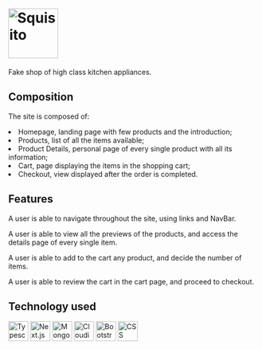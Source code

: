 <h1><img title="Squisito" src="https://res.cloudinary.com/dtl48kr1u/image/upload/v1693652262/fake-shop/logo1_y7dyvc.png" style="width: 100px"/></h1>

  <p>Fake shop of high class kitchen appliances.<p>

<h2>Composition</h2>
  <p>The site is composed of:</p>
  <li>Homepage, landing page with few products and the introduction;</li>
  <li>Products, list of all the items available;</li>
  <li>Product Details, personal page of every single product with all its information;</li>
  <li>Cart, page displaying the items in the shopping cart;</li>
  <li>Checkout, view displayed after the order is completed.</li>
    
  <h2>Features</h2>
  <p>A user is able to navigate throughout the site, using links and NavBar.</p>
  <p>A user is able to view all the previews of the products, and access the details page of every single item.</p>
  <p>A user is able to add to the cart any product, and decide the number of items.</p>
  <p>A user is able to review the cart in the cart page, and proceed to checkout.</p>
 

<h2>Technology used</h2>
  <div style="display: flex, flex-direction: row">
    <img title="Typescript" src="https://cdn-icons-png.flaticon.com/512/5968/5968381.png" style="width: 40px"/>
    <img title="Next.js" src="https://creazilla-store.fra1.digitaloceanspaces.com/icons/3220588/nextjs-icon-md.png" style="width: 40px" />
    <img title="MongoDB" src="https://img.icons8.com/color/256/mongodb.png" style="width: 40px"/>
    <img title="Cloudinary" src="https://pics.freeicons.io/uploads/icons/png/2182976911536207307-512.png" style="width: 40px"/>
    <img title="Bootstrap" src="https://cdn-icons-png.flaticon.com/512/5968/5968672.png" style="width: 40px"/>
    <img title="CSS" src="https://img.icons8.com/color/256/css3.png" style="width: 40px"/>
  </div>
  

 
